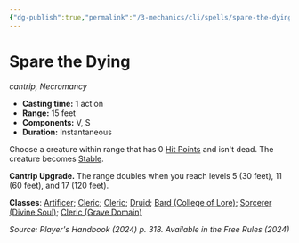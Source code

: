 ```yaml
---
{"dg-publish":true,"permalink":"/3-mechanics/cli/spells/spare-the-dying-xphb/","tags":["ttrpg-cli/compendium/src/5e/xphb","ttrpg-cli/spell/class/artificer","ttrpg-cli/spell/class/cleric","ttrpg-cli/spell/class/druid","ttrpg-cli/spell/feat/artificer-initiate","ttrpg-cli/spell/feat/blessed-warrior","ttrpg-cli/spell/feat/druidic-warrior","ttrpg-cli/spell/feat/magic-initiate","ttrpg-cli/spell/feat/wood-elf-magic","ttrpg-cli/spell/level/cantrip","ttrpg-cli/spell/optfeature/pact-of-the-tome","ttrpg-cli/spell/school/necromancy","ttrpg-cli/spell/subclass/college-of-lore","ttrpg-cli/spell/subclass/divine-soul","ttrpg-cli/spell/subclass/grave-domain"],"created":"2025-03-01T17:25:24.533-05:00","updated":"2025-04-01T12:21:34.705-04:00"}
---
```


# Spare the Dying
*cantrip, Necromancy*  


- **Casting time:** 1 action
- **Range:** 15 feet
- **Components:** V, S
- **Duration:** Instantaneous

Choose a creature within range that has 0 [Hit Points](3-Mechanics/CLI/rules/variant-rules/hit-points-xphb.md) and isn't dead. The creature becomes [Stable](3-Mechanics/CLI/rules/variant-rules/stable-xphb.md).

**Cantrip Upgrade.** The range doubles when you reach levels 5 (30 feet), 11 (60 feet), and 17 (120 feet).

**Classes**: [Artificer](list-spells-classes-artificer); [Cleric](list-spells-classes-cleric); [Cleric](list-spells-classes-cleric); [Druid](list-spells-classes-druid); [Bard (College of Lore)](list-spells-classes-bard-xphb-college-of-lore-xphb); [Sorcerer (Divine Soul)](list-spells-classes-sorcerer-xphb-divine-soul-xge); [Cleric (Grave Domain)](list-spells-classes-cleric-xphb-grave-domain-xge)

*Source: Player's Handbook (2024) p. 318. Available in the Free Rules (2024)*